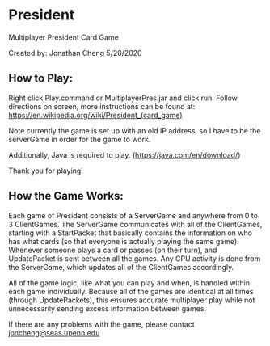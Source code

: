# President
Multiplayer President Card Game

Created by: Jonathan Cheng
5/20/2020

## How to Play:
Right click Play.command or MultiplayerPres.jar and click run. Follow directions on screen, more instructions can be found at:
https://en.wikipedia.org/wiki/President_(card_game)

Note currently the game is set up with an old IP address, so I have to be the serverGame in order for the game to work.

Additionally, Java is required to play. (https://java.com/en/download/)

Thank you for playing!



## How the Game Works:
Each game of President consists of a ServerGame and anywhere from 0 to 3 ClientGames. The ServerGame communicates
with all of the ClientGames, starting with a StartPacket that basically contains the information on who has what
cards (so that everyone is actually playing the same game). Whenever someone plays a card or passes (on their turn),
and UpdatePacket is sent between all the games. Any CPU activity is done from the ServerGame, which updates all of the
ClientGames accordingly.

All of the game logic, like what you can play and when, is handled within each game individually. Because all of the
games are identical at all times (through UpdatePackets), this ensures accurate multiplayer play while not
unnecessarily sending excess information between games.

If there are any problems with the game, please contact joncheng@seas.upenn.edu